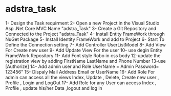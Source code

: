 # adstra_task

1- Design the Task requirment 
2- Open a new Project in the Visual Studio Asp .Net Core MVC Name "adstra_Task"
3- Create a Git Repository and Connected to the Project "adstra_Task"
4- Install Entity FrameWork through NuGet Package
5- Install Identity FrameWork and add to Project 
6- Start To Define the Connection setting 
7- Add Controller UserListModel
8- Add View For Create new user 
9- Add Update View For the user 
10- use degin Entity FrameWork Repository 
11- Add Font style Robo in css body
12-update the registration view by adding FirstName LastName and Phone Number
13-use [Authorize]
14- Add admin user and Role UserName = Admin Password= 123456"
15- Dispaly Mail Address Email or UserName 
16- Add Role For admin can access all the views Index, Update , Delete, Create new user , Profile , Login and LogOut 
17- Add Role for any User can access Index , Profile , update  his/her Data ,logout  and log in 


